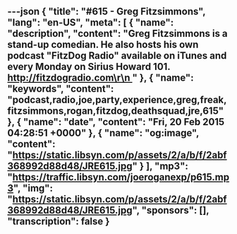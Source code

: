 ---json
{
  "title": "#615 - Greg Fitzsimmons",
  "lang": "en-US",
  "meta": [
    {
      "name": "description",
      "content": "Greg Fitzsimmons is a stand-up comedian. He also hosts his own podcast \"FitzDog Radio\" available on iTunes and every Monday on Sirius Howard 101. http://fitzdogradio.com\r\n "
    },
    {
      "name": "keywords",
      "content": "podcast,radio,joe,party,experience,greg,freak,fitzsimmons,rogan,fitzdog,deathsquad,jre,615"
    },
    {
      "name": "date",
      "content": "Fri, 20 Feb 2015 04:28:51 +0000"
    },
    {
      "name": "og:image",
      "content": "https://static.libsyn.com/p/assets/2/a/b/f/2abf368992d88d48/JRE615.jpg"
    }
  ],
  "mp3": "https://traffic.libsyn.com/joeroganexp/p615.mp3",
  "img": "https://static.libsyn.com/p/assets/2/a/b/f/2abf368992d88d48/JRE615.jpg",
  "sponsors": [],
  "transcription": false
}
---
<episode-header />

<timemark seconds="0" />

<transcribe-call-to-action />

<episode-footer />